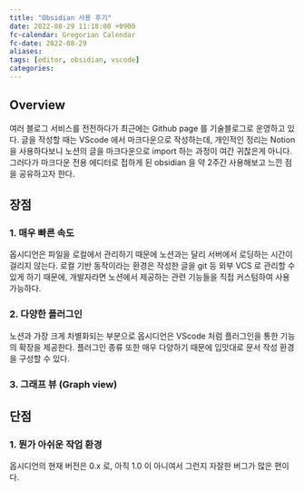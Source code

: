 ```yaml
---
title: "Obsidian 사용 후기"
date: 2022-08-29 11:18:00 +0900
fc-calendar: Gregorian Calendar
fc-date: 2022-08-29
aliases: 
tags: [editor, obsidian, vscode]
categories: 
---
```


## Overview

여러 블로그 서비스를 전전하다가 최근에는 Github page 를 기술블로그로 운영하고 있다. 글을 작성할 때는 VScode 에서 마크다운으로 작성하는데, 개인적인 정리는 Notion 을 사용하다보니 노션의 글을 마크다운으로 import 하는 과정이 여간 귀찮은게 아니다. 그러다가 마크다운 전용 에디터로 접하게 된 obsidian 을 약 2주간 사용해보고 느낀 점을 공유하고자 한다.

## 장점

### 1. 매우 빠른 속도

옵시디언은 파일을 로컬에서 관리하기 때문에 노션과는 달리 서버에서 로딩하는 시간이 걸리지 않는다. 로컬 기반 동작이라는 환경은 작성한 글을 git 등 외부 VCS 로 관리할 수 있게 하기 때문에, 개발자라면 노션에서 제공하는 관련 기능들을 직접 커스텀하여 사용 가능하다. 

### 2. 다양한 플러그인

노션과 가장 크게 차별화되는 부분으로 옵시디언은 VScode 처럼 플러그인을 통한 기능의 확장을 제공한다. 플러그인 종류 또한 매우 다양하기 때문에 입맛대로 문서 작성 환경을 구성할 수 있다.

### 3. 그래프 뷰 (Graph view)

## 단점

### 1. 뭔가 아쉬운 작업 환경

옵시디언의 현재 버전은 0.x 로, 아직 1.0 이 아니여서 그런지 자잘한 버그가 많은 편이다.

